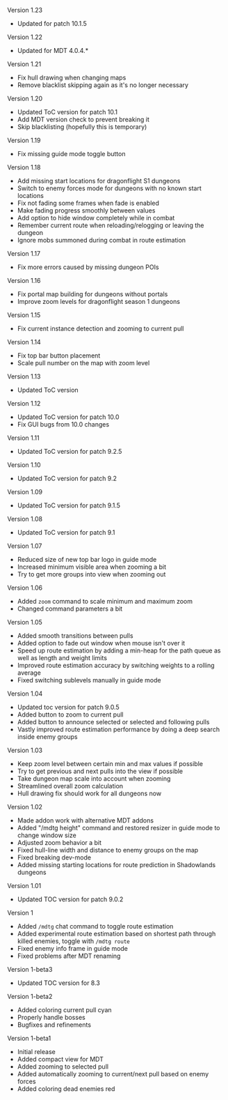 Version 1.23

- Updated for patch 10.1.5

Version 1.22

- Updated for MDT 4.0.4.*

Version 1.21

- Fix hull drawing when changing maps
- Remove blacklist skipping again as it's no longer necessary

Version 1.20

- Updated ToC version for patch 10.1
- Add MDT version check to prevent breaking it
- Skip blacklisting (hopefully this is temporary)

Version 1.19

- Fix missing guide mode toggle button

Version 1.18

- Add missing start locations for dragonflight S1 dungeons
- Switch to enemy forces mode for dungeons with no known start locations
- Fix not fading some frames when fade is enabled
- Make fading progress smoothly between values
- Add option to hide window completely while in combat
- Remember current route when reloading/relogging or leaving the dungeon
- Ignore mobs summoned during combat in route estimation

Version 1.17

- Fix more errors caused by missing dungeon POIs

Version 1.16

- Fix portal map building for dungeons without portals
- Improve zoom levels for dragonflight season 1 dungeons

Version 1.15

- Fix current instance detection and zooming to current pull

Version 1.14

- Fix top bar button placement
- Scale pull number on the map with zoom level

Version 1.13

- Updated ToC version

Version 1.12

- Updated ToC version for patch 10.0
- Fix GUI bugs from 10.0 changes

Version 1.11

- Updated ToC version for patch 9.2.5

Version 1.10

- Updated ToC version for patch 9.2

Version 1.09

- Updated ToC version for patch 9.1.5

Version 1.08

- Updated ToC version for patch 9.1

Version 1.07

- Reduced size of new top bar logo in guide mode
- Increased minimum visible area when zooming a bit
- Try to get more groups into view when zooming out

Version 1.06

- Added `zoom` command to scale minimum and maximum zoom
- Changed command parameters a bit

Version 1.05

- Added smooth transitions between pulls
- Added option to fade out window when mouse isn't over it
- Speed up route estimation by adding a min-heap for the path queue as well as length and weight limits
- Improved route estimation accuracy by switching weights to a rolling average
- Fixed switching sublevels manually in guide mode

Version 1.04

- Updated toc version for patch 9.0.5
- Added button to zoom to current pull
- Added button to announce selected or selected and following pulls
- Vastly improved route estimation performance by doing a deep search inside enemy groups

Version 1.03

- Keep zoom level between certain min and max values if possible
- Try to get previous and next pulls into the view if possible
- Take dungeon map scale into account when zooming
- Streamlined overall zoom calculation
- Hull drawing fix should work for all dungeons now

Version 1.02

- Made addon work with alternative MDT addons
- Added "/mdtg height" command and restored resizer in guide mode to change window size
- Adjusted zoom behavior a bit
- Fixed hull-line width and distance to enemy groups on the map
- Fixed breaking dev-mode
- Added missing starting locations for route prediction in Shadowlands dungeons

Version 1.01

- Updated TOC version for patch 9.0.2

Version 1

- Added `/mdtg` chat command to toggle route estimation
- Added experimental route estimation based on shortest path through killed enemies, toggle with `/mdtg route`
- Fixed enemy info frame in guide mode
- Fixed problems after MDT renaming

Version 1-beta3

- Updated TOC version for 8.3

Version 1-beta2

- Added coloring current pull cyan
- Properly handle bosses
- Bugfixes and refinements

Version 1-beta1

- Initial release
- Added compact view for MDT
- Added zooming to selected pull
- Added automatically zooming to current/next pull based on enemy forces
- Added coloring dead enemies red
